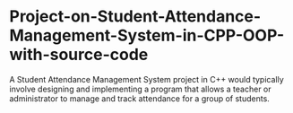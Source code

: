 # Project-on-Student-Attendance-Management-System-in-CPP-OOP-with-source-code
A Student Attendance Management System project in C++ would typically involve designing and implementing a program that allows a teacher or administrator to manage and track attendance for a group of students.
